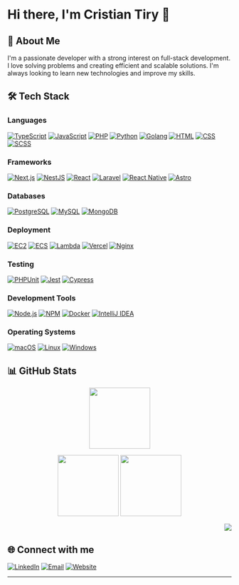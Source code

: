 # Hi there, I'm Cristian Tiry 👋

## 🚀 About Me

I'm a passionate developer with a strong interest on full-stack development. I love solving problems and
creating efficient and scalable solutions. I'm always looking to learn new technologies and improve my skills.

## 🛠️ Tech Stack

### Languages

<p align="left">
  <a target="_blank" href="https://www.typescriptlang.org/"><img src="https://img.shields.io/badge/TypeScript-3178C6?style=for-the-badge&logo=typescript&logoColor=white" alt="TypeScript"/></a>
  <a target="_blank" href="https://developer.mozilla.org/en-US/docs/Web/JavaScript"><img src="https://img.shields.io/badge/JavaScript-F7DF1C?style=for-the-badge&logo=javascript&logoColor=black" alt="JavaScript"/></a>
  <a target="_blank" href="https://www.php.net/"><img src="https://img.shields.io/badge/PHP-777BB4?style=for-the-badge&logo=php&logoColor=white" alt="PHP"/></a>
  <a target="_blank" href="https://www.python.org/"><img src="https://img.shields.io/badge/Python-3776AB?style=for-the-badge&logo=python&logoColor=white" alt="Python"/></a>
  <a target="_blank" href="https://golang.org/"><img src="https://img.shields.io/badge/Go-00ADD8?style=for-the-badge&logo=go&logoColor=white" alt="Golang"/></a>
  <a target="_blank" href="https://developer.mozilla.org/en-US/docs/Web/HTML"><img src="https://img.shields.io/badge/HTML-E34F26?style=for-the-badge&logo=html5&logoColor=white" alt="HTML"/></a>
  <a target="_blank" href="https://developer.mozilla.org/en-US/docs/Web/CSS"><img src="https://img.shields.io/badge/CSS-1572B6?style=for-the-badge&logo=css3&logoColor=white" alt="CSS"/></a>
  <a target="_blank" href="https://sass-lang.com/"><img src="https://img.shields.io/badge/SCSS-CC6699?style=for-the-badge&logo=sass&logoColor=white" alt="SCSS"/></a>
</p>

### Frameworks

<p align="left">
  <a target="_blank" href="https://nextjs.org/"><img src="https://img.shields.io/badge/Next.js-000000?style=for-the-badge&logo=nextdotjs&logoColor=white" alt="Next.js"/></a>
  <a target="_blank" href="https://nestjs.com/"><img src="https://img.shields.io/badge/NestJS-E0234E?style=for-the-badge&logo=nestjs&logoColor=white" alt="NestJS"/></a>
  <a target="_blank" href="https://reactjs.org/"><img src="https://img.shields.io/badge/React-61DAFB?style=for-the-badge&logo=react&logoColor=black" alt="React"/></a>
  <a target="_blank" href="https://laravel.com/"><img src="https://img.shields.io/badge/Laravel-FF2D20?style=for-the-badge&logo=laravel&logoColor=white" alt="Laravel"/></a>
  <a target="_blank" href="https://reactnative.dev/"><img src="https://img.shields.io/badge/React%20Native-20232A?style=for-the-badge&logo=react&logoColor=61DAFB" alt="React Native"/></a>
<a target="_blank" href="https://astro.build/"><img src="https://img.shields.io/badge/Astro-FF5F5F?style=for-the-badge&logo=astro&logoColor=white" alt="Astro"/></a>

</p>

### Databases

<p align="left">
  <a target="_blank" href="https://www.postgresql.org/"><img src="https://img.shields.io/badge/PostgreSQL-4169E1?style=for-the-badge&logo=postgresql&logoColor=white" alt="PostgreSQL"/></a>
  <a target="_blank" href="https://www.mysql.com/"><img src="https://img.shields.io/badge/MySQL-4479A1?style=for-the-badge&logo=mysql&logoColor=white" alt="MySQL"/></a>
  <a target="_blank" href="https://www.mongodb.com/"><img src="https://img.shields.io/badge/MongoDB-47A248?style=for-the-badge&logo=mongodb&logoColor=white" alt="MongoDB"/></a>
</p>

### Deployment

<p align="left">
  <a target="_blank" href="https://aws.amazon.com/ec2/"><img src="https://img.shields.io/badge/EC2-FF9900?style=for-the-badge&logo=amazonec2&logoColor=white" alt="EC2"/></a>
  <a target="_blank" href="https://aws.amazon.com/ecs/"><img src="https://img.shields.io/badge/ECS-FF9900?style=for-the-badge&logo=amazonecs&logoColor=white" alt="ECS"/></a>
  <a target="_blank" href="https://aws.amazon.com/lambda/"><img src="https://img.shields.io/badge/Lambda-FF9900?style=for-the-badge&logo=awslambda&logoColor=white" alt="Lambda"/></a>
    <a target="_blank" href="https://vercel.com/"><img src="https://img.shields.io/badge/Vercel-000000?style=for-the-badge&logo=vercel&logoColor=white" alt="Vercel"/></a>
  <a target="_blank" href="https://www.nginx.com/"><img src="https://img.shields.io/badge/Nginx-009639?style=for-the-badge&logo=nginx&logoColor=white" alt="Nginx"/></a>

</p>

### Testing

<p align="left">
  <a target="_blank" href="https://phpunit.de/"><img src="https://img.shields.io/badge/PHPUnit-000000?style=for-the-badge&logo=php&logoColor=white" alt="PHPUnit"/></a>
  <a target="_blank" href="https://jestjs.io/"><img src="https://img.shields.io/badge/Jest-C21325?style=for-the-badge&logo=jest&logoColor=white" alt="Jest"/></a>
  <a target="_blank" href="https://www.cypress.io/"><img src="https://img.shields.io/badge/Cypress-17202C?style=for-the-badge&logo=cypress&logoColor=white" alt="Cypress"/></a>
</p>

### Development Tools

<p align="left">
  <a target="_blank" href="https://nodejs.org/"><img src="https://img.shields.io/badge/Node.js-339933?style=for-the-badge&logo=nodedotjs&logoColor=white" alt="Node.js"/></a>
  <a target="_blank" href="https://www.npmjs.com/"><img src="https://img.shields.io/badge/NPM-CB3837?style=for-the-badge&logo=npm&logoColor=white" alt="NPM"/></a>
  <a target="_blank" href="https://www.docker.com/"><img src="https://img.shields.io/badge/Docker-2496ED?style=for-the-badge&logo=docker&logoColor=white" alt="Docker"/></a>
  <a target="_blank" href="https://www.jetbrains.com/idea/"><img src="https://img.shields.io/badge/IntelliJ%20IDEA-000000?style=for-the-badge&logo=intellij-idea&logoColor=white" alt="IntelliJ IDEA"/></a>
</p>

### Operating Systems

<p align="left">
  <a target="_blank" href="https://www.apple.com/macos/"><img src="https://img.shields.io/badge/macOS-000000?style=for-the-badge&logo=apple&logoColor=white" alt="macOS"/></a>
  <a target="_blank" href="https://www.linux.org/"><img src="https://img.shields.io/badge/Linux-FCC624?style=for-the-badge&logo=linux&logoColor=black" alt="Linux"/></a>
  <a target="_blank" href="https://www.microsoft.com/en-us/windows/"><img src="https://img.shields.io/badge/Windows-0078D6?style=for-the-badge&logo=windows&logoColor=white" alt="Windows"/></a>
</p>

## 📊 GitHub Stats
<p align="center">
  <img height="137px" src="https://github-readme-streak-stats.herokuapp.com/?user=ctiry01&hide_border=true&theme=nightowl" />
</p>
<p align="center">
  <img height="137px" src="https://github-readme-stats.vercel.app/api?username=ctiry01&hide_title=true&hide_border=true&show_icons=true&include_all_commits=true&count_private=true&line_height=21&theme=nightowl" />
  <img height="137px" src="https://github-readme-stats.vercel.app/api/top-langs/?username=ctiry01&hide=html&hide_title=true&hide_border=true&layout=compact&langs_count=8&theme=nightowl" />
</p>

<p align="right">
  <img src="https://badges.pufler.dev/visits/ctiry01/aitormunoz?color=black&logo=github" />
</p>

## 🌐 Connect with me

<p align="left">
  <a target="_blank" href="https://www.linkedin.com/in/cristian-tiry-3823811a8/"><img src="https://img.shields.io/badge/LinkedIn-0077B5?style=for-the-badge&logo=linkedin&logoColor=white" alt="LinkedIn"/></a>
  <a target="_blank" href="mailto:ctiry01@gmail.com"><img src="https://img.shields.io/badge/Email-D14836?style=for-the-badge&logo=gmail&logoColor=white" alt="Email"/></a>
  <a target="_blank" href="https://tiry-dev.com"><img src="https://img.shields.io/badge/Website-000000?style=for-the-badge&logo=google-chrome&logoColor=white" alt="Website"/></a>
</p>

---

